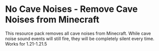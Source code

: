 # No Cave Noises - Remove Cave Noises from Minecraft

This resource pack removes all cave noises from Minecraft. While cave noise sound events will still fire, they will be completely silent every time.
Works for 1.21-1.21.5